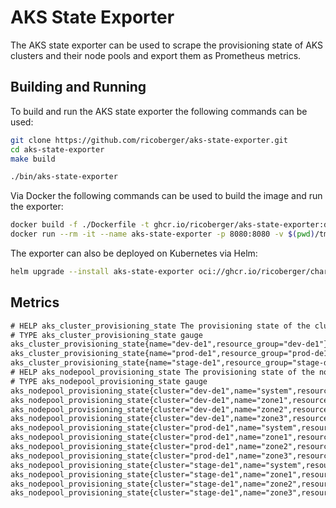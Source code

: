 # AKS State Exporter

The AKS state exporter can be used to scrape the provisioning state of AKS
clusters and their node pools and export them as Prometheus metrics.

## Building and Running

To build and run the AKS state exporter the following commands can be used:

```sh
git clone https://github.com/ricoberger/aks-state-exporter.git
cd aks-state-exporter
make build

./bin/aks-state-exporter
```

Via Docker the following commands can be used to build the image and run the
exporter:

```sh
docker build -f ./Dockerfile -t ghcr.io/ricoberger/aks-state-exporter:dev .
docker run --rm -it --name aks-state-exporter -p 8080:8080 -v $(pwd)/tmp:/aks-state-exporter/config ghcr.io/ricoberger/aks-state-exporter:dev --config=/aks-state-exporter/config/config.yaml
```

The exporter can also be deployed on Kubernetes via Helm:

```sh
helm upgrade --install aks-state-exporter oci://ghcr.io/ricoberger/charts/aks-state-exporter --version 1.0.0
```

## Metrics

```txt
# HELP aks_cluster_provisioning_state The provisioning state of the cluster (0 - Unknown, 1 - Succeeded, 2 - Failed, 3 - Canceled, 4 - Creating, 5 - Updating, 6 - Deleting, 7 - Upgrading, 8 - UpgradingNodeImageVersion, 9 - ReconcilingClusterETCDCertificates)
# TYPE aks_cluster_provisioning_state gauge
aks_cluster_provisioning_state{name="dev-de1",resource_group="dev-de1"} 1
aks_cluster_provisioning_state{name="prod-de1",resource_group="prod-de1"} 1
aks_cluster_provisioning_state{name="stage-de1",resource_group="stage-de1"} 1
# HELP aks_nodepool_provisioning_state The provisioning state of the node pool (0 - Unknown, 1 - Succeeded, 2 - Failed, 3 - Canceled, 4 - Creating, 5 - Updating, 6 - Deleting, 7 - Upgrading, 8 - UpgradingNodeImageVersion, 9 - ReconcilingClusterETCDCertificates)
# TYPE aks_nodepool_provisioning_state gauge
aks_nodepool_provisioning_state{cluster="dev-de1",name="system",resource_group="dev-de1"} 1
aks_nodepool_provisioning_state{cluster="dev-de1",name="zone1",resource_group="dev-de1"} 1
aks_nodepool_provisioning_state{cluster="dev-de1",name="zone2",resource_group="dev-de1"} 1
aks_nodepool_provisioning_state{cluster="dev-de1",name="zone3",resource_group="dev-de1"} 1
aks_nodepool_provisioning_state{cluster="prod-de1",name="system",resource_group="prod-de1"} 1
aks_nodepool_provisioning_state{cluster="prod-de1",name="zone1",resource_group="prod-de1"} 1
aks_nodepool_provisioning_state{cluster="prod-de1",name="zone2",resource_group="prod-de1"} 1
aks_nodepool_provisioning_state{cluster="prod-de1",name="zone3",resource_group="prod-de1"} 1
aks_nodepool_provisioning_state{cluster="stage-de1",name="system",resource_group="stage-de1"} 1
aks_nodepool_provisioning_state{cluster="stage-de1",name="zone1",resource_group="stage-de1"} 1
aks_nodepool_provisioning_state{cluster="stage-de1",name="zone2",resource_group="stage-de1"} 1
aks_nodepool_provisioning_state{cluster="stage-de1",name="zone3",resource_group="stage-de1"} 1
```
